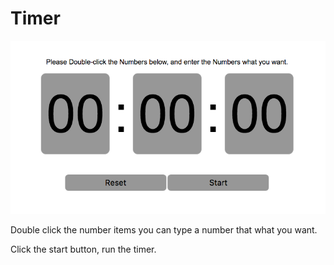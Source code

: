 Timer
=
[![text](https://raw.githubusercontent.com/simonchenxy/timer/gh-pages/overview.png)](http://simonchenxy.github.io/timer/)

Double click the number items you can type a number that what you want.

Click the start button, run the timer.
